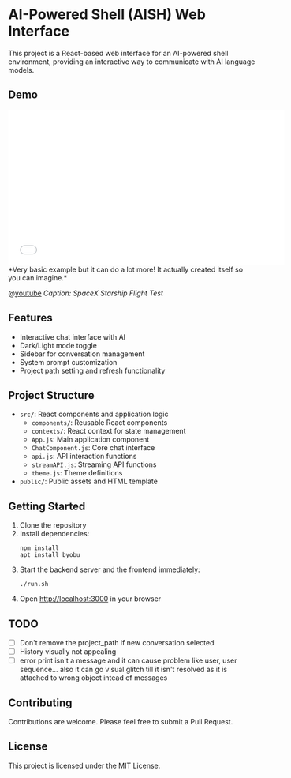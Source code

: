 # AI-Powered Shell (AISH) Web Interface

This project is a React-based web interface for an AI-powered shell environment, providing an interactive way to communicate with AI language models.

## Demo
<iframe width="560" height="315" src="[https://www.youtube.com/embed/VIDEO_ID](https://youtu.be/a4R6D86oBjw)" frameborder="0" allowfullscreen></iframe>
*Very basic example but it can do a lot more! It actually created itself so you can imagine.*

@[youtube](a4R6D86oBjw)
*Caption: SpaceX Starship Flight Test*


## Features

- Interactive chat interface with AI
- Dark/Light mode toggle
- Sidebar for conversation management
- System prompt customization
- Project path setting and refresh functionality

## Project Structure

- `src/`: React components and application logic
  - `components/`: Reusable React components
  - `contexts/`: React context for state management
  - `App.js`: Main application component
  - `ChatComponent.js`: Core chat interface
  - `api.js`: API interaction functions
  - `streamAPI.js`: Streaming API functions
  - `theme.js`: Theme definitions
- `public/`: Public assets and HTML template

## Getting Started

1. Clone the repository
2. Install dependencies:
   ```
   npm install
   apt install byobu
   ```
3. Start the backend server and the frontend immediately:
   ```
   ./run.sh
   ```
4. Open [http://localhost:3000](http://localhost:3000) in your browser

## TODO
- [ ] Don't remove the project_path if new conversation selected
- [ ] History visually not appealing
- [ ] error print isn't a message and it can cause problem like user, user sequence... also it can go visual glitch till it isn't resolved as it is attached to wrong object intead of messages

## Contributing

Contributions are welcome. Please feel free to submit a Pull Request.

## License

This project is licensed under the MIT License.
